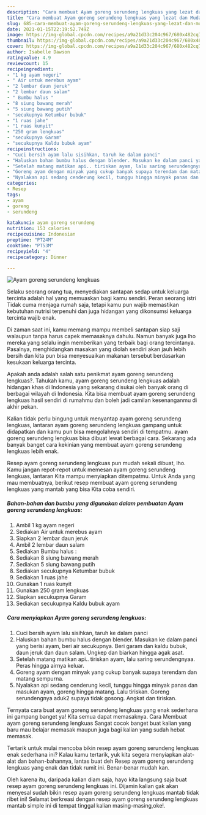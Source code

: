 ```yaml
---
description: "Cara membuat Ayam goreng serundeng lengkuas yang lezat dan Mudah Dibuat"
title: "Cara membuat Ayam goreng serundeng lengkuas yang lezat dan Mudah Dibuat"
slug: 685-cara-membuat-ayam-goreng-serundeng-lengkuas-yang-lezat-dan-mudah-dibuat
date: 2021-01-15T22:19:52.749Z
image: https://img-global.cpcdn.com/recipes/a9a21d33c204c967/680x482cq70/ayam-goreng-serundeng-lengkuas-foto-resep-utama.jpg
thumbnail: https://img-global.cpcdn.com/recipes/a9a21d33c204c967/680x482cq70/ayam-goreng-serundeng-lengkuas-foto-resep-utama.jpg
cover: https://img-global.cpcdn.com/recipes/a9a21d33c204c967/680x482cq70/ayam-goreng-serundeng-lengkuas-foto-resep-utama.jpg
author: Isabelle Dawson
ratingvalue: 4.9
reviewcount: 15
recipeingredient:
- "1 kg ayam negeri"
- " Air untuk merebus ayam"
- "2 lembar daun jeruk"
- "2 lembar daun salam"
- " Bumbu halus "
- "8 siung bawang merah"
- "5 siung bawang putih"
- "secukupnya Ketumbar bubuk"
- "1 ruas jahe"
- "1 ruas kunyit"
- "250 gram lengkuas"
- "secukupnya Garam"
- "secukupnya Kaldu bubuk ayam"
recipeinstructions:
- "Cuci bersih ayam lalu sisihkan, taruh ke dalam panci"
- "Haluskan bahan bumbu halus dengan blender. Masukan ke dalam panci yang berisi ayam, beri air secukupnya. Beri garam dan kaldu bubuk, daun jeruk dan daun salam. Ungkep dan biarkan hingga agak asat."
- "Setelah matang matikan api.. tiriskan ayam, lalu saring serundengnyaa. Peras hingga airnya keluar."
- "Goreng ayam dengan minyak yang cukup banyak supaya terendam dan matang sempurna."
- "Nyalakan api sedang cenderung kecil, tunggu hingga minyak panas dan masukan ayam, goreng hingga matang. Lalu tiriskan. Goreng serundengnya aduk2 supaya tidak gosong. Angkat dan tiriskan."
categories:
- Resep
tags:
- ayam
- goreng
- serundeng

katakunci: ayam goreng serundeng 
nutrition: 153 calories
recipecuisine: Indonesian
preptime: "PT24M"
cooktime: "PT53M"
recipeyield: "4"
recipecategory: Dinner

---
```



![Ayam goreng serundeng lengkuas](https://img-global.cpcdn.com/recipes/a9a21d33c204c967/680x482cq70/ayam-goreng-serundeng-lengkuas-foto-resep-utama.jpg)

Selaku seorang orang tua, menyediakan santapan sedap untuk keluarga tercinta adalah hal yang memuaskan bagi kamu sendiri. Peran seorang istri Tidak cuma menjaga rumah saja, tetapi kamu pun wajib memastikan kebutuhan nutrisi terpenuhi dan juga hidangan yang dikonsumsi keluarga tercinta wajib enak.

Di zaman  saat ini, kamu memang mampu membeli santapan siap saji walaupun tanpa harus capek memasaknya dahulu. Namun banyak juga lho mereka yang selalu ingin memberikan yang terbaik bagi orang tercintanya. Pasalnya, menghidangkan masakan yang diolah sendiri akan jauh lebih bersih dan kita pun bisa menyesuaikan makanan tersebut berdasarkan kesukaan keluarga tercinta. 



Apakah anda adalah salah satu penikmat ayam goreng serundeng lengkuas?. Tahukah kamu, ayam goreng serundeng lengkuas adalah hidangan khas di Indonesia yang sekarang disukai oleh banyak orang di berbagai wilayah di Indonesia. Kita bisa membuat ayam goreng serundeng lengkuas hasil sendiri di rumahmu dan boleh jadi camilan kesenanganmu di akhir pekan.

Kalian tidak perlu bingung untuk menyantap ayam goreng serundeng lengkuas, lantaran ayam goreng serundeng lengkuas gampang untuk didapatkan dan kamu pun bisa mengolahnya sendiri di tempatmu. ayam goreng serundeng lengkuas bisa dibuat lewat berbagai cara. Sekarang ada banyak banget cara kekinian yang membuat ayam goreng serundeng lengkuas lebih enak.

Resep ayam goreng serundeng lengkuas pun mudah sekali dibuat, lho. Kamu jangan repot-repot untuk memesan ayam goreng serundeng lengkuas, lantaran Kita mampu menyiapkan ditempatmu. Untuk Anda yang mau membuatnya, berikut resep membuat ayam goreng serundeng lengkuas yang mantab yang bisa Kita coba sendiri.

<!--inarticleads1-->

##### Bahan-bahan dan bumbu yang digunakan dalam pembuatan Ayam goreng serundeng lengkuas:

1. Ambil 1 kg ayam negeri
1. Sediakan  Air untuk merebus ayam
1. Siapkan 2 lembar daun jeruk
1. Ambil 2 lembar daun salam
1. Sediakan  Bumbu halus :
1. Sediakan 8 siung bawang merah
1. Sediakan 5 siung bawang putih
1. Sediakan secukupnya Ketumbar bubuk
1. Sediakan 1 ruas jahe
1. Gunakan 1 ruas kunyit
1. Gunakan 250 gram lengkuas
1. Siapkan secukupnya Garam
1. Sediakan secukupnya Kaldu bubuk ayam




<!--inarticleads2-->

##### Cara menyiapkan Ayam goreng serundeng lengkuas:

1. Cuci bersih ayam lalu sisihkan, taruh ke dalam panci
1. Haluskan bahan bumbu halus dengan blender. Masukan ke dalam panci yang berisi ayam, beri air secukupnya. Beri garam dan kaldu bubuk, daun jeruk dan daun salam. Ungkep dan biarkan hingga agak asat.
1. Setelah matang matikan api.. tiriskan ayam, lalu saring serundengnyaa. Peras hingga airnya keluar.
1. Goreng ayam dengan minyak yang cukup banyak supaya terendam dan matang sempurna.
1. Nyalakan api sedang cenderung kecil, tunggu hingga minyak panas dan masukan ayam, goreng hingga matang. Lalu tiriskan. Goreng serundengnya aduk2 supaya tidak gosong. Angkat dan tiriskan.




Ternyata cara buat ayam goreng serundeng lengkuas yang enak sederhana ini gampang banget ya! Kita semua dapat memasaknya. Cara Membuat ayam goreng serundeng lengkuas Sangat cocok banget buat kalian yang baru mau belajar memasak maupun juga bagi kalian yang sudah hebat memasak.

Tertarik untuk mulai mencoba bikin resep ayam goreng serundeng lengkuas enak sederhana ini? Kalau kamu tertarik, yuk kita segera menyiapkan alat-alat dan bahan-bahannya, lantas buat deh Resep ayam goreng serundeng lengkuas yang enak dan tidak rumit ini. Benar-benar mudah kan. 

Oleh karena itu, daripada kalian diam saja, hayo kita langsung saja buat resep ayam goreng serundeng lengkuas ini. Dijamin kalian gak akan menyesal sudah bikin resep ayam goreng serundeng lengkuas mantab tidak ribet ini! Selamat berkreasi dengan resep ayam goreng serundeng lengkuas mantab simple ini di tempat tinggal kalian masing-masing,oke!.

